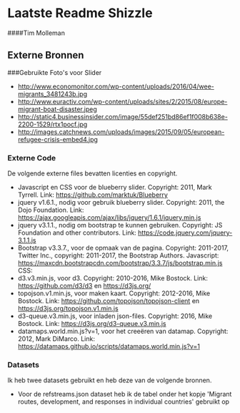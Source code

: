 # Laatste Readme Shizzle
####Tim Molleman

## Externe Bronnen 
###Gebruikte Foto's voor Slider
* http://www.economonitor.com/wp-content/uploads/2016/04/wee-migrants_3481243b.jpg
* http://www.euractiv.com/wp-content/uploads/sites/2/2015/08/europe-migrant-boat-disaster.jpeg
* http://static4.businessinsider.com/image/55def251bd86ef1f008b638e-2200-1529/rtx1pocf.jpg
* http://images.catchnews.com/uploads/images/2015/09/05/european-refugee-crisis-embed4.jpg

### Externe Code
De volgende externe files bevatten licenties en copyright.
* Javascript en CSS voor de blueberry slider. Copyright: 2011, Mark Tyrrell. Link: https://github.com/marktuk/Blueberry
* jquery v1.6.1., nodig voor gebruik blueberry slider. Copyright: 2011, the Dojo Foundation. Link: https://ajax.googleapis.com/ajax/libs/jquery/1.6.1/jquery.min.js
* jquery v3.1.1., nodig om bootstrap te kunnen gebruiken. Copyright: JS Foundation and other contributors. Link: https://code.jquery.com/jquery-3.1.1.js
* Bootstrap v3.3.7., voor de opmaak van de pagina. Copyright: 2011-2017, Twitter Inc., copyright: 2011-2017, the Bootstrap Authors. 
Javascript: https://maxcdn.bootstrapcdn.com/bootstrap/3.3.7/js/bootstrap.min.js
CSS: 
* d3.v3.min.js, voor d3. Copyright: 2010-2016, Mike Bostock. Link: https://github.com/d3/d3 en https://d3js.org/
* topojson.v1.min.js, voor maken kaart. Copyright: 2012-2016, Mike Bostock. Link: https://github.com/topojson/topojson-client en https://d3js.org/topojson.v1.min.js
* d3-queue.v3.min.js, voor inladen json-files. Copyright: 2016, Mike Bostock. Link: https://d3js.org/d3-queue.v3.min.js
* datamaps.world.min.js?v=1, voor het creeëren van datamap. Copyright: 2012, Mark DiMarco. Link: https://datamaps.github.io/scripts/datamaps.world.min.js?v=1

### Datasets
Ik heb twee datasets gebruikt en heb deze van de volgende bronnen.
* Voor de refstreams.json dataset heb ik de tabel onder het kopje 'Migrant routes, development, and responses in individual countries' gebruikt op 